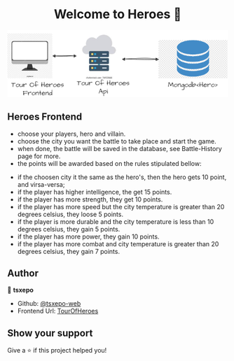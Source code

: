 <h1 align="center">Welcome to Heroes 👋</h1>
<p>
</p>

![Design](https://github.com/tsxepo-web/Heroes-Frontend/blob/master/src/assets/Design.drawio.png)

## Heroes Frontend

- choose your players, hero and villain.
- choose the city you want the battle to take place and start the game.
- when done, the battle will be saved in the database, see Battle-History page for more.
- the points will be awarded based on the rules stipulated bellow:

* if the choosen city it the same as the hero's, then the hero gets 10 point, and virsa-versa;
* if the player has higher intelligence, the get 15 points.
* if the player has more strength, they get 10 points.
* if the player has more speed but the city temperature is greater than 20 degrees celsius, they loose 5 points.
* if the player is more durable and the city temperature is less than 10 degrees celsius, they gain 5 points.
* if the player has more power, they gain 10 points.
* if the player has more combat and city temperature is greater than 20 degrees celsius, they gain 7 points.

## Author

👤 **tsxepo**

- Github: [@tsxepo-web](https://github.com/tsxepo-web)
- Frontend Url: [TourOfHeroes](https://gentle-desert-01ef55410.3.azurestaticapps.net)

## Show your support

Give a ⭐️ if this project helped you!
